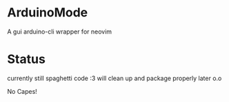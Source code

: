 # ArduinoMode
A gui arduino-cli wrapper for neovim

# Status
currently still spaghetti code :3
will clean up and package properly later o.o

No Capes!
